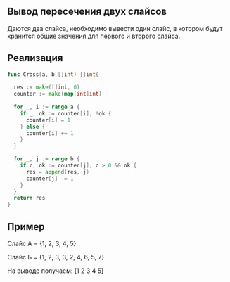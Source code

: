 ## Вывод пересечения двух слайсов

Даются два слайса, необходимо вывести один слайс, в котором будут хранится общие значения для первого и второго слайса.

## Реализация
```go
func Cross(a, b []int) []int{
  
  res := make([]int, 0)
  counter := make(map[int]int)
  
  for _, i := range a {
    if _, ok := counter[i]; !ok {
      counter[i] = 1
    } else {
      counter[i] += 1
    }
  }

  for _, j := range b {
    if c, ok := counter[j]; c > 0 && ok {
      res = append(res, j)
      counter[j] -= 1
    }
  }
  return res  
}
```

## Пример
Слайс А = {1, 2, 3, 4, 5}

Слайс Б = {1, 2, 3, 3, 2, 4, 6, 5, 7}

На выводе получаем: [1 2 3 4 5]
